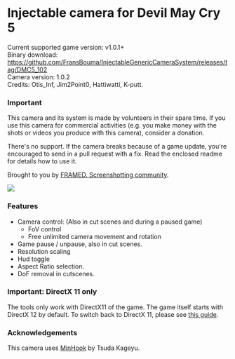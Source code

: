 Injectable camera for Devil May Cry 5
============================

Current supported game version: v1.0.1+  
Binary download: https://github.com/FransBouma/InjectableGenericCameraSystem/releases/tag/DMC5_102  
Camera version: 1.0.2  
Credits: Otis_Inf, Jim2Point0, Hattiwatti, K-putt. 

### Important
This camera and its system is made by volunteers in their spare time. If you use this camera for commercial activities 
(e.g. you make money with the shots or videos you produce with this camera), consider a donation. 

There's no support. If the camera breaks because of a game update, you're encouraged to send in a pull request with a fix.
Read the enclosed readme for details how to use it. 

Brought to you by [FRAMED. Screenshotting community](https://framedsc.github.io). 

![](https://framedsc.github.io/Images/FRAMED_LogoBigDarkTransparent800px.png)

### Features

- Camera control: (Also in cut scenes and during a paused game)
	- FoV control
	- Free unlimited camera movement and rotation 
- Game pause / unpause, also in cut scenes. 
- Resolution scaling
- Hud toggle
- Aspect Ratio selection.
- DoF removal in cutscenes.

### Important: DirectX 11 only
The tools only work with DirectX11 of the game. The game itself starts with DirectX 12 by default. To switch back
to DirectX 11, please see [this guide](https://framedsc.github.io/GameGuides/devil_may_cry_5.htm).

### Acknowledgements
This camera uses [MinHook](https://github.com/TsudaKageyu/minhook) by Tsuda Kageyu.
